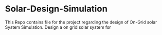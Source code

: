 # Solar-Design-Simulation
This Repo contains file for the project regarding the design of On-Grid solar System Simulation.
Design a on grid solar system for 
